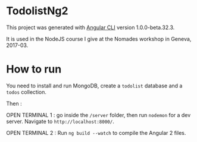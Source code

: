 # TodolistNg2

This project was generated with [Angular CLI](https://github.com/angular/angular-cli) version 1.0.0-beta.32.3.

It is used in the NodeJS course I give at the Nomades workshop in Geneva, 2017-03.


# How to run

You need to install and run MongoDB, create a `todolist` database and a `todos` collection.

Then :

OPEN TERMINAL 1 : go inside the `/server` folder, then run `nodemon` for a dev server. Navigate to `http://localhost:8000/`.

OPEN TERMINAL 2 : Run `ng build --watch` to compile the Angular 2 files.